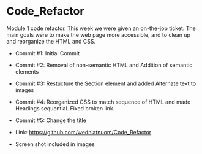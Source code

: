 # Code_Refactor

Module 1 code refactor. This week we were given an on-the-job ticket. The main goals were to make the web page more accessible, and to clean up and reorganize the HTML and CSS.

* Commit #1: Initial Commit

* Commit #2: Removal of non-semantic HTML and Addition of semantic elements

* Commit #3: Restucture the Section element and added Alternate text to images

* Commit #4: Reorganized CSS to match sequence of HTML and made Headings sequential. Fixed broken link.

* Commit #5: Change the title


* Link: https://github.com/wedniatnuom/Code_Refactor

* Screen shot included in images